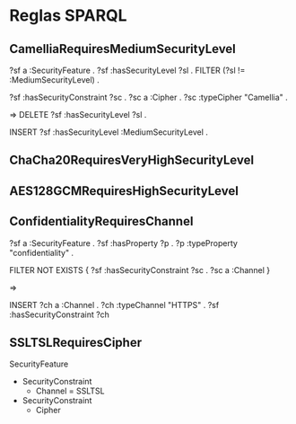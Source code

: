 # Reglas SPARQL


## CamelliaRequiresMediumSecurityLevel

?sf a :SecurityFeature .
?sf :hasSecurityLevel ?sl .
FILTER (?sl != :MediumSecurityLevel) .

?sf :hasSecurityConstraint ?sc .
?sc a :Cipher .
?sc :typeCipher "Camellia" .

=>
DELETE
?sf :hasSecurityLevel ?sl .

INSERT
?sf :hasSecurityLevel :MediumSecurityLevel .


## ChaCha20RequiresVeryHighSecurityLevel

## AES128GCMRequiresHighSecurityLevel



## ConfidentialityRequiresChannel

?sf a :SecurityFeature .
?sf :hasProperty ?p .
?p :typeProperty "confidentiality" .

FILTER NOT EXISTS {
    ?sf :hasSecurityConstraint ?sc .
    ?sc a :Channel }

=>

INSERT
?ch a :Channel .
?ch :typeChannel "HTTPS" .
?sf :hasSecurityConstraint ?ch 



    


## SSLTSLRequiresCipher

SecurityFeature
- SecurityConstraint
    - Channel = SSLTSL
- SecurityConstraint
    - Cipher



